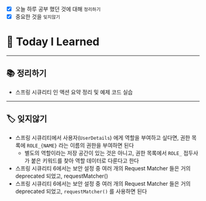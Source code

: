 - [x] 오늘 하루 공부 했던 것에 대해 `정리하기`
- [x] 중요한 것을 `잊지않기`

# 🚩 Today I Learned

---

## 📚 정리하기

- 스프링 시큐리티 인 액션 요약 정리 및 예제 코드 실습

---

## 🏷 잊지않기

- 스프링 시큐리티에서 사용자(`UserDetails`) 에게 역할을 부여하고 싶다면, 권한 목록에 `ROLE_{NAME}` 라는 이름의 권한을 부여하면 된다
  - 별도의 역할이라는 저장 공간이 있는 것은 아니고, 권한 목록에서 `ROLE_` 접두사가 붙은 키워드를 찾아 역할 데이터로 다룬다고 한다
- 스프링 시큐리티 6에서는 보안 설정 중 여러 개의 Request Matcher 들은 거의 deprecated 되었고, requestMatcher()
- 스프링 시큐리티 6에서는 보안 설정 중 여러 개의 Request Matcher 들은 거의 deprecated 되었고, `requestMatcher()` 를 사용하면 된다
